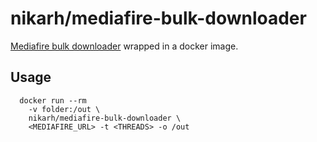 # nikarh/mediafire-bulk-downloader

[Mediafire bulk downloader](https://github.com/NicKoehler/mediafire_bulk_downloader) wrapped in a docker image.

## Usage

```
  docker run --rm
    -v folder:/out \ 
    nikarh/mediafire-bulk-downloader \
    <MEDIAFIRE_URL> -t <THREADS> -o /out
```
